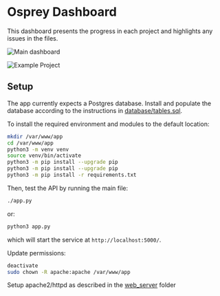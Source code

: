 # Osprey Dashboard

This dashboard presents the progress in each project and highlights any issues in the files.

![Main dashboard](https://user-images.githubusercontent.com/2302171/200641626-1f560bac-6245-447d-9a1f-b72249a47ca9.png)


![Example Project](https://user-images.githubusercontent.com/2302171/200641552-ac89022c-e79e-421d-9ac9-c120cbdb20a5.png)


## Setup

The app currently expects a Postgres database. Install and populate the database according to the instructions in [database/tables.sql](../database/tables.sql).

To install the required environment and modules to the default location:

```bash
mkdir /var/www/app
cd /var/www/app
python3 -m venv venv
source venv/bin/activate
python3 -m pip install --upgrade pip
python3 -m pip install --upgrade pip
python3 -m pip install -r requirements.txt
```

Then, test the API by running the main file:

```bash
./app.py
```

or:

```bash
python3 app.py
```

which will start the service at `http://localhost:5000/`.

Update permissions:

```bash
deactivate
sudo chown -R apache:apache /var/www/app
```

Setup apache2/httpd as described in the [web_server](web_server) folder
